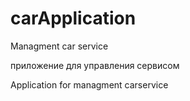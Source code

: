 # carApplication
Managment car service

приложение для управления сервисом

Application for managment carservice
